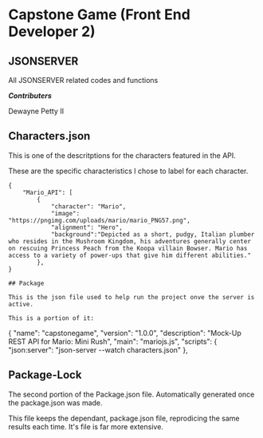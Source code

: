 # Capstone Game (Front End Developer 2)
## JSONSERVER
All JSONSERVER related codes and functions

***Contributers***

Dewayne Petty II

## Characters.json

This is one of the descritptions for the characters featured in the API.

These are the specific characteristics I chose to label for each character.
```
{
	"Mario_API": [
		{
			"character": "Mario",
			"image": "https://pngimg.com/uploads/mario/mario_PNG57.png",
			"alignment": "Hero",
			"background":"Depicted as a short, pudgy, Italian plumber who resides in the Mushroom Kingdom, his adventures generally center on rescuing Princess Peach from the Koopa villain Bowser. Mario has access to a variety of power-ups that give him different abilities."
		},
}

## Package 

This is the json file used to help run the project onve the server is active.

This is a portion of it:
```
{
  "name": "capstonegame",
  "version": "1.0.0",
  "description": "Mock-Up REST API for Mario: Mini Rush",
  "main": "mariojs.js",
  "scripts": {
    "json:server": "json-server --watch characters.json"
  },

  ## Package-Lock

  The second portion of the Package.json file. Automatically generated once the package.json was made.

  This file keeps the dependant, package.json file, reprodicing the same results each time. It's  file is far more extensive. 